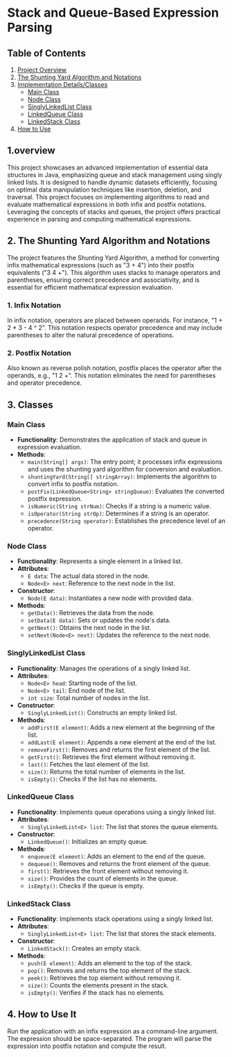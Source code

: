 # Stack and Queue-Based Expression Parsing

## Table of Contents
1. [Project Overview](#overview)
2. [The Shunting Yard Algorithm and Notations](#the-shunting-yard-algorithm-and-notations)
3. [Implementation Details/Classes](#implementation-details-classes)
   - [Main Class](#main-class)
   - [Node Class](#node-class)
   - [SinglyLinkedList Class](#singlylinkedlist-class)
   - [LinkedQueue Class](#linkedqueue-class)
   - [LinkedStack Class](#linkedstack-class)
4. [How to Use](#how-to-use-it)

## 1.overview

This project showcases an advanced implementation of essential data structures in Java, emphasizing queue and stack management using singly linked lists. It is designed to handle dynamic datasets efficiently, focusing on optimal data manipulation techniques like insertion, deletion, and traversal.
This project focuses on implementing algorithms to read and evaluate mathematical expressions in both infix and postfix notations. Leveraging the concepts of stacks and queues, the project offers practical experience in parsing and computing mathematical expressions. 

## 2. The Shunting Yard Algorithm and Notations

The project features the Shunting Yard Algorithm, a method for converting infix mathematical expressions (such as "3 + 4") into their postfix equivalents ("3 4 +"). This algorithm uses stacks to manage operators and parentheses, ensuring correct precedence and associativity, and is essential for efficient mathematical expression evaluation.

### 1. Infix Notation
In infix notation, operators are placed between operands. For instance, "1 + 2 * 3 - 4 ^ 2". This notation respects operator precedence and may include parentheses to alter the natural precedence of operations.

### 2. Postfix Notation
Also known as reverse polish notation, postfix places the operator after the operands, e.g., "1 2 +". This notation eliminates the need for parentheses and operator precedence.

## 3. Classes

### Main Class

- **Functionality**: Demonstrates the application of stack and queue in expression evaluation.
- **Methods**:
  - `main(String[] args)`: The entry point; it processes infix expressions and uses the shunting yard algorithm for conversion and evaluation.
  - `shuntingYard(String[] stringArray)`: Implements the algorithm to convert infix to postfix notation.
  - `postFix(LinkedQueue<String> stringQueue)`: Evaluates the converted postfix expression.
  - `isNumeric(String strNum)`: Checks if a string is a numeric value.
  - `isOperator(String strOp)`: Determines if a string is an operator.
  - `precedence(String operator)`: Establishes the precedence level of an operator.
  
### Node Class

- **Functionality**: Represents a single element in a linked list.
- **Attributes**:
  - `E data`: The actual data stored in the node.
  - `Node<E> next`: Reference to the next node in the list.
- **Constructor**:
  - `Node(E data)`: Instantiates a new node with provided data.
- **Methods**:
  - `getData()`: Retrieves the data from the node.
  - `setData(E data)`: Sets or updates the node's data.
  - `getNext()`: Obtains the next node in the list.
  - `setNext(Node<E> next)`: Updates the reference to the next node.

### SinglyLinkedList Class

- **Functionality**: Manages the operations of a singly linked list.
- **Attributes**:
  - `Node<E> head`: Starting node of the list.
  - `Node<E> tail`: End node of the list.
  - `int size`: Total number of nodes in the list.
- **Constructor**:
  - `SinglyLinkedList()`: Constructs an empty linked list.
- **Methods**:
  - `addFirst(E element)`: Adds a new element at the beginning of the list.
  - `addLast(E element)`: Appends a new element at the end of the list.
  - `removeFirst()`: Removes and returns the first element of the list.
  - `getFirst()`: Retrieves the first element without removing it.
  - `last()`: Fetches the last element of the list.
  - `size()`: Returns the total number of elements in the list.
  - `isEmpty()`: Checks if the list has no elements.

### LinkedQueue Class

- **Functionality**: Implements queue operations using a singly linked list.
- **Attributes**:
  - `SinglyLinkedList<E> list`: The list that stores the queue elements.
- **Constructor**:
  - `LinkedQueue()`: Initializes an empty queue.
- **Methods**:
  - `enqueue(E element)`: Adds an element to the end of the queue.
  - `dequeue()`: Removes and returns the front element of the queue.
  - `first()`: Retrieves the front element without removing it.
  - `size()`: Provides the count of elements in the queue.
  - `isEmpty()`: Checks if the queue is empty.

### LinkedStack Class

- **Functionality**: Implements stack operations using a singly linked list.
- **Attributes**:
  - `SinglyLinkedList<E> list`: The list that stores the stack elements.
- **Constructor**:
  - `LinkedStack()`: Creates an empty stack.
- **Methods**:
  - `push(E element)`: Adds an element to the top of the stack.
  - `pop()`: Removes and returns the top element of the stack.
  - `peek()`: Retrieves the top element without removing it.
  - `size()`: Counts the elements present in the stack.
  - `isEmpty()`: Verifies if the stack has no elements.



## 4. How to Use It
Run the application with an infix expression as a command-line argument. The expression should be space-separated. The program will parse the expression into postfix notation and compute the result.




